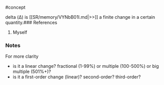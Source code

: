 #concept

delta (Δ) is [[SR/memory/VYNbB01I.md|>>]] a finite change in a certain quantity.### References

1. Myself

### Notes

For more clarity
- is it a linear change? fractional (1-99%) or multiple (100-500%) or big multiple (501%+)?
- is it a first-order change (linear)? second-order? third-order? 